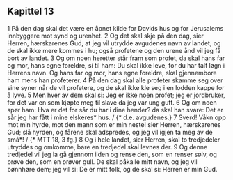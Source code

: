 ## Kapittel 13

1 På den dag skal det være en åpnet kilde for Davids hus og for Jerusalems innbyggere mot synd og urenhet.
2 Og det skal skje på den dag, sier Herren, hærskarenes Gud, at jeg vil utrydde avgudenes navn av landet, og de skal ikke mere kommes i hu; også profetene og den urene ånd vil jeg få bort av landet.
3 Og om noen heretter står fram som profet, da skal hans far og mor, hans egne foreldre, si til ham: Du skal ikke leve, for du har talt løgn i Herrens navn. Og hans far og mor, hans egne foreldre, skal gjennembore ham mens han profeterer.
4 På den dag skal alle profeter skamme seg over sine syner når de vil profetere, og de skal ikke kle seg i en lodden kappe for å lyve.
5 Men hver av dem skal si: Jeg er ikke noen profet; jeg er jordbruker, for det var en som kjøpte meg til slave da jeg var ung gutt.
6 Og om noen spør ham: Hva er det for sår du har i dine hender? da skal han svare: Det er sår jeg har fått i mine elskeres* hus. / {* d.e. avgudenes.}
7 Sverd! Våkn opp mot min hyrde, mot den mann som er min neste! sier Herren, hærskarenes Gud; slå hyrden, og fårene skal adspredes, og jeg vil igjen ta meg av de små*! / {* MTT 18, 3 fg.}
8 Og i hele landet, sier Herren, skal to tredjedeler utryddes og omkomme, bare en tredjedel skal levnes der.
9 Og denne tredjedel vil jeg la gå gjennom ilden og rense den, som en renser sølv, og prøve den, som en prøver gull. De skal påkalle mitt navn, og jeg vil bønnhøre dem; jeg vil si: De er mitt folk, og de skal si: Herren er min Gud.
